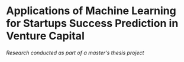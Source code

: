 # Applications of Machine Learning for Startups Success Prediction in Venture Capital


###### Research conducted as part of a master's thesis project
